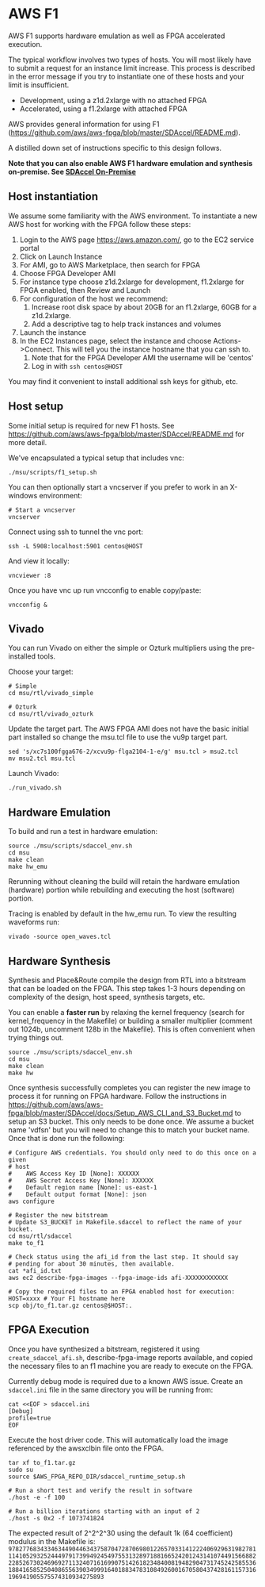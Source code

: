 # AWS F1

AWS F1 supports hardware emulation as well as FPGA accelerated execution. 

The typical workflow involves two types of hosts. You will most likely have to submit a request for an instance limit increase. This process is described in the error message if you try to instantiate one of these hosts and your limit is insufficient.
- Development, using a z1d.2xlarge with no attached FPGA
- Accelerated, using a f1.2xlarge with attached FPGA

AWS provides general information for using F1 (<https://github.com/aws/aws-fpga/blob/master/SDAccel/README.md>). 

A distilled down set of instructions specific to this design follows.

**Note that you can also enable AWS F1 hardware emulation and synthesis on-premise. See [SDAccel On-Premise](#sdaccel-on-premise)**

## Host instantiation

We assume some familiarity with the AWS environment. To instantiate a new AWS host for working with the FPGA follow these steps:

1. Login to the AWS page <https://aws.amazon.com/>, go to the EC2 service portal
1. Click on Launch Instance
1. For AMI, go to AWS Marketplace, then search for FPGA
1. Choose FPGA Developer AMI
1. For instance type choose z1d.2xlarge for development, f1.2xlarge for FPGA enabled, then Review and Launch
1. For configuration of the host we recommend:
    1. Increase root disk space by about 20GB for an f1.2xlarge, 60GB for a z1d.2xlarge.
    1. Add a descriptive tag to help track instances and volumes
1. Launch the instance
1. In the EC2 Instances page, select the instance and choose Actions->Connect. This will tell you the instance hostname that you can ssh to. 
    1. Note that for the FPGA Developer AMI the username will be 'centos'
    1. Log in with `ssh centos@HOST`

You may find it convenient to install additional ssh keys for github, etc. 

## Host setup

Some initial setup is required for new F1 hosts. See <https://github.com/aws/aws-fpga/blob/master/SDAccel/README.md> for more detail.

We've encapsulated a typical setup that includes vnc:
```
./msu/scripts/f1_setup.sh
```

You can then optionally start a vncserver if you prefer to work in an X-windows environment:
```
# Start a vncserver
vncserver
```

Connect using ssh to tunnel the vnc port:
```
ssh -L 5908:localhost:5901 centos@HOST
```

And view it locally:
```
vncviewer :8
```

Once you have vnc up run vncconfig to enable copy/paste:
```
vncconfig &
```

## Vivado

You can run Vivado on either the simple or Ozturk multipliers using the pre-installed tools.

Choose your target:
```
# Simple
cd msu/rtl/vivado_simple

# Ozturk
cd msu/rtl/vivado_ozturk
```

Update the target part. The AWS FPGA AMI does not have the basic initial part installed so change the msu.tcl file to use the vu9p target part.
```
sed 's/xc7s100fgga676-2/xcvu9p-flga2104-1-e/g' msu.tcl > msu2.tcl
mv msu2.tcl msu.tcl
```

Launch Vivado:
```
./run_vivado.sh
```

## Hardware Emulation

To build and run a test in hardware emulation:
```
source ./msu/scripts/sdaccel_env.sh
cd msu
make clean
make hw_emu
```

Rerunning without cleaning the build will retain the hardware emulation (hardware) portion while rebuilding and executing the host (software) portion.

Tracing is enabled by default in the hw_emu run. To view the resulting waveforms run:
```
vivado -source open_waves.tcl
```

## Hardware Synthesis 

Synthesis and Place&Route compile the design from RTL into a bitstream that can be loaded on the FPGA. This step takes 1-3 hours depending on complexity of the design, host speed, synthesis targets, etc. 

You can enable a **faster run** by relaxing the kernel frequency (search for kernel_frequency in the Makefile) or building a smaller multiplier (comment out 1024b, uncomment 128b in the Makefile). This is often convenient when trying things out.

```
source ./msu/scripts/sdaccel_env.sh
cd msu
make clean
make hw
```

Once synthesis successfully completes you can register the new image to process it for running on FPGA hardware. Follow the instructions in <https://github.com/aws/aws-fpga/blob/master/SDAccel/docs/Setup_AWS_CLI_and_S3_Bucket.md> to setup an S3 bucket. This only needs to be done once. We assume a bucket name 'vdfsn' but you will need to change this to match your bucket name. Once that is done run the following:

```
# Configure AWS credentials. You should only need to do this once on a given
# host
#    AWS Access Key ID [None]: XXXXXX
#    AWS Secret Access Key [None]: XXXXXX
#    Default region name [None]: us-east-1
#    Default output format [None]: json
aws configure

# Register the new bitstream
# Update S3_BUCKET in Makefile.sdaccel to reflect the name of your bucket.
cd msu/rtl/sdaccel
make to_f1

# Check status using the afi_id from the last step. It should say 
# pending for about 30 minutes, then available.
cat *afi_id.txt
aws ec2 describe-fpga-images --fpga-image-ids afi-XXXXXXXXXXXX

# Copy the required files to an FPGA enabled host for execution:
HOST=xxxx # Your F1 hostname here
scp obj/to_f1.tar.gz centos@$HOST:.
```

## FPGA Execution

Once you have synthesized a bitstream, registered it using `create_sdaccel_afi.sh`, describe-fpga-image reports available, and copied the necessary files to an f1 machine you are ready to execute on the FPGA.

Currently debug mode is required due to a known AWS issue. Create an `sdaccel.ini` file in the same directory you will be running from: 
```
cat <<EOF > sdaccel.ini 
[Debug]
profile=true
EOF
```

Execute the host driver code. This will automatically load the image referenced by the awsxclbin file onto the FPGA. 
```
tar xf to_f1.tar.gz
sudo su
source $AWS_FPGA_REPO_DIR/sdaccel_runtime_setup.sh 

# Run a short test and verify the result in software
./host -e -f 100

# Run a billion iterations starting with an input of 2
./host -s 0x2 -f 1073741824
```

The expected result of 2^2^2^30 using the default 1k (64 coefficient) modulus in the Makefile is:
`9782776834334634490446343758704728706980122657033141222406929631982781114105293252444979173994924549755313289718816652420124314107449156688222852673024696927113240716169907514261823484008194829047317452425855361884165852504086556390349991640188347831084926001670580437428161157316196941905575574310934275893`

